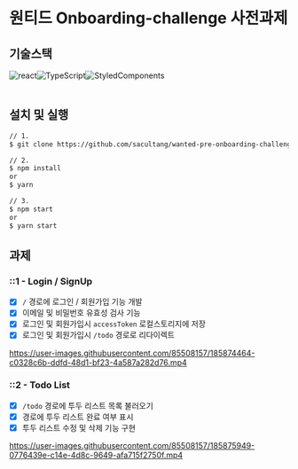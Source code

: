 # 원티드 Onboarding-challenge 사전과제

## 기술스택

<div style="display:flex">
<img src="https://img.shields.io/badge/-React-61DAFB?style=flat&logo=react&logoColor=white" alt="react">
<img src="https://img.shields.io/badge/TypeScript-3178C6?style=flat&logo=TypeScript&logoColor=white" alt="TypeScript">
<img src="https://img.shields.io/badge/-StyledComponents-DB7093?style=flat&logo=styled-components&logoColor=white" alt="StyledComponents">
</div>
<br/>

## 설치 및 실행

```bash
// 1.
$ git clone https://github.com/sacultang/wanted-pre-onboarding-challenge-fe-1

// 2.
$ npm install
or
$ yarn

// 3.
$ npm start
or
$ yarn start
```

## 과제

### ::1 - Login / SignUp

- [x] `/` 경로에 로그인 / 회원가입 기능 개발
- [x] 이메일 및 비밀번호 유효성 검사 기능
- [x] 로그인 및 회원가입시 `accessToken` 로컬스토리지에 저장
- [x] 로그인 및 회원가입시 `/todo` 경로로 리다이렉트

https://user-images.githubusercontent.com/85508157/185874464-c0328c6b-ddfd-48d1-bf23-4a587a282d76.mp4

### ::2 - Todo List

- [x] `/todo` 경로에 투두 리스트 목록 불러오기
- [x] 경로에 투두 리스트 완료 여부 표시
- [x] 투두 리스트 수정 및 삭제 기능 구현

https://user-images.githubusercontent.com/85508157/185875949-0776439e-c14e-4d8c-9649-afa715f2750f.mp4
